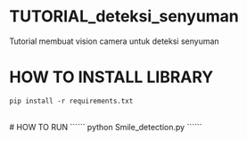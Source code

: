 # TUTORIAL_deteksi_senyuman
Tutorial membuat vision camera untuk deteksi senyuman

# HOW TO INSTALL LIBRARY
``````
pip install -r requirements.txt
``````
<br />
# HOW TO RUN
``````
python Smile_detection.py
``````
